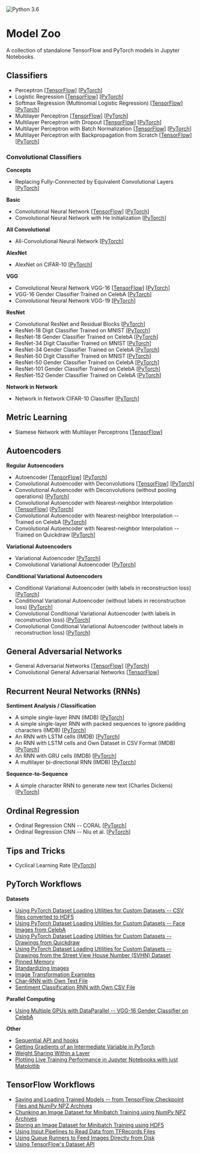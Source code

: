 ![Python 3.6](https://img.shields.io/badge/Python-3.6-blue.svg)

# Model Zoo

A collection of standalone TensorFlow and PyTorch models in Jupyter Notebooks.

## Classifiers

- Perceptron [[TensorFlow](tensorflow_ipynb/perceptron.ipynb)] [[PyTorch](pytorch_ipynb/perceptron.ipynb)]
- Logistic Regression [[TensorFlow](tensorflow_ipynb/logistic-regression.ipynb)] [[PyTorch](pytorch_ipynb/logistic-regression.ipynb)]
- Softmax Regression (Multinomial Logistic Regression) [[TensorFlow](tensorflow_ipynb/softmax-regression.ipynb)] [[PyTorch](pytorch_ipynb/softmax-regression.ipynb)]
- Multilayer Perceptron [[TensorFlow](tensorflow_ipynb/multilayer-perceptron.ipynb)] [[PyTorch](pytorch_ipynb/multilayer-perceptron.ipynb)]
- Multilayer Perceptron with Dropout [[TensorFlow](tensorflow_ipynb/multilayer-perceptron-dropout.ipynb)] [[PyTorch](pytorch_ipynb/multilayer-perceptron-dropout.ipynb)]
- Multilayer Perceptron with Batch Normalization [[TensorFlow](tensorflow_ipynb/multilayer-perceptron-batchnorm.ipynb)] [[PyTorch](pytorch_ipynb/multilayer-perceptron-batchnorm.ipynb)]
- Multilayer Perceptron with Backpropagation from Scratch [[TensorFlow](tensorflow_ipynb/multilayer-perceptron-lowlevel.ipynb)] [[PyTorch](pytorch_ipynb/mlp-fromscratch__sigmoid-mse.ipynb)]

### Convolutional Classifiers

**Concepts**

- Replacing Fully-Connnected by Equivalent Convolutional Layers [[PyTorch](pytorch_ipynb/fc-to-conv.ipynb)]

**Basic**

- Convolutional Neural Network [[TensorFlow](tensorflow_ipynb/convnet.ipynb)] [[PyTorch](pytorch_ipynb/convnet.ipynb)]
- Convolutional Neural Network with He Initialization  [[PyTorch](pytorch_ipynb/convnet-he-init.ipynb)]

**All Convolutional**

- All-Convolutional Neural Network [[PyTorch](pytorch_ipynb/convnet-allconv.ipynb)]

**AlexNet**

- AlexNet on CIFAR-10 [[PyTorch](pytorch_ipynb/convnet-alexnet-cifar10.ipynb)]

**VGG**

- Convolutional Neural Network VGG-16 [[TensorFlow](tensorflow_ipynb/convnet-vgg16.ipynb)] [[PyTorch](pytorch_ipynb/convnet-vgg16.ipynb)]
- VGG-16 Gender Classifier Trained on CelebA [[PyTorch](pytorch_ipynb/convnet-vgg16-celeba.ipynb)]
- Convolutional Neural Network VGG-19 [[PyTorch](pytorch_ipynb/convnet-vgg19.ipynb)]

**ResNet**

- Convolutional ResNet and Residual Blocks [[PyTorch](pytorch_ipynb/resnet-ex-1.ipynb)]
- ResNet-18 Digit Classifier Trained on MNIST [[PyTorch](pytorch_ipynb/convnet-resnet18-mnist.ipynb)]
- ResNet-18 Gender Classifier Trained on CelebA [[PyTorch](pytorch_ipynb/convnet-resnet18-celeba-dataparallel.ipynb)]
- ResNet-34 Digit Classifier Trained on MNIST [[PyTorch](pytorch_ipynb/convnet-resnet34-mnist.ipynb)]
- ResNet-34 Gender Classifier Trained on CelebA [[PyTorch](pytorch_ipynb/convnet-resnet34-celeba-dataparallel.ipynb)]
- ResNet-50 Digit Classifier Trained on MNIST [[PyTorch](pytorch_ipynb/convnet-resnet50-mnist.ipynb)]
- ResNet-50 Gender Classifier Trained on CelebA [[PyTorch](pytorch_ipynb/convnet-resnet50-celeba-dataparallel.ipynb)]
- ResNet-101 Gender Classifier Trained on CelebA [[PyTorch](pytorch_ipynb/convnet-resnet101-celeba.ipynb)]
- ResNet-152 Gender Classifier Trained on CelebA [[PyTorch](pytorch_ipynb/convnet-resnet152-celeba.ipynb)]

**Network in Network**

- Network in Network CIFAR-10 Classifier [[PyTorch](pytorch_ipynb/nin-cifar10.ipynb)] 

## Metric Learning

- Siamese Network with Multilayer Perceptrons [[TensorFlow](tensorflow_ipynb/siamese-1.ipynb)]

## Autoencoders

**Regular Autoencoders**

- Autoencoder [[TensorFlow](tensorflow_ipynb/autoencoder.ipynb)] [[PyTorch](pytorch_ipynb/autoencoder.ipynb)]
- Convolutional Autoencoder with Deconvolutions [[TensorFlow](tensorflow_ipynb/autoencoder-deconv.ipynb)] [[PyTorch](pytorch_ipynb/autoencoder-deconv.ipynb)]
- Convolutional Autoencoder with Deconvolutions (without pooling operations) [[PyTorch](pytorch_ipynb/autoencoder-deconv-2.ipynb)]
- Convolutional Autoencoder with Nearest-neighbor Interpolation [[TensorFlow](tensorflow_ipynb/autoencoder-conv.ipynb)] [[PyTorch](pytorch_ipynb/autoencoder-conv.ipynb)]
- Convolutional Autoencoder with Nearest-neighbor Interpolation -- Trained on CelebA [[PyTorch](pytorch_ipynb/autoencoder-conv-2.ipynb)]
- Convolutional Autoencoder with Nearest-neighbor Interpolation -- Trained on Quickdraw [[PyTorch](pytorch_ipynb/autoencoder-conv-quickdraw-1.ipynb)]

**Variational Autoencoders**

- Variational Autoencoder [[PyTorch](pytorch_ipynb/autoencoder-var.ipynb)]
- Convolutional Variational Autoencoder [[PyTorch](pytorch_ipynb/autoencoder-cnn-var.ipynb)]

**Conditional Variational Autoencoders**

- Conditional Variational Autoencoder (with labels in reconstruction loss) [[PyTorch](pytorch_ipynb/autoencoder-cvae.ipynb)]
- Conditional Variational Autoencoder (without labels in reconstruction loss) [[PyTorch](pytorch_ipynb/autoencoder-cvae_no-out-concat.ipynb)]
- Convolutional Conditional Variational Autoencoder (with labels in reconstruction loss) [[PyTorch](pytorch_ipynb/autoencoder-cnn-cvae.ipynb)]
- Convolutional Conditional Variational Autoencoder (without labels in reconstruction loss) [[PyTorch](pytorch_ipynb/autoencoder-cnn-cvae_no-out-concat.ipynb)]

## General Adversarial Networks

- General Adversarial Networks [[TensorFlow](tensorflow_ipynb/gan.ipynb)] [[PyTorch](pytorch_ipynb/gan.ipynb)]
- Convolutional General Adversarial Networks [[TensorFlow](tensorflow_ipynb/gan-conv.ipynb)]

## Recurrent Neural Networks (RNNs)


**Sentiment Analysis / Classification**

- A simple single-layer RNN (IMDB) [[PyTorch](pytorch_ipynb/rnn_simple_imdb.ipynb)]
- A simple single-layer RNN with packed sequences to ignore padding characters (IMDB) [[PyTorch](pytorch_ipynb/rnn_simple_packed_imdb.ipynb)]
- An RNN with LSTM cells (IMDB) [[PyTorch](pytorch_ipynb/rnn_lstm_packed_imdb.ipynb)]
- An RNN with LSTM cells and Own Dataset in CSV Format (IMDB) [[PyTorch](pytorch_ipynb/rnn_lstm_packed_own_csv_imdb.ipynb)]
- An RNN with GRU cells (IMDB) [[PyTorch](pytorch_ipynb/rnn_gru_packed_imdb.ipynb)]
- A multilayer bi-directional RNN (IMDB) [[PyTorch](pytorch_ipynb/rnn_gru_packed_imdb.ipynb)]

**Sequence-to-Sequence**

- A simple character RNN to generate new text (Charles Dickens) [[PyTorch](pytorch_ipynb/rnn_lstm_bi_imdb.ipynb)]

## Ordinal Regression

- Ordinal Regression CNN -- CORAL [[PyTorch](pytorch_ipynb/ordinal-cnn-coral.ipynb)]
- Ordinal Regression CNN -- Niu et al. [[PyTorch](pytorch_ipynb/ordinal-cnn-niu.ipynb)]



## Tips and Tricks

- Cyclical Learning Rate [[PyTorch](pytorch_ipynb/cyclical-learning-rate.ipynb)]

## PyTorch Workflows

**Datasets**

- [Using PyTorch Dataset Loading Utilities for Custom Datasets -- CSV files converted to HDF5](pytorch_ipynb/custom-data-loader-csv.ipynb)
- [Using PyTorch Dataset Loading Utilities for Custom Datasets -- Face Images from CelebA](pytorch_ipynb/custom-data-loader-celeba.ipynb)
- [Using PyTorch Dataset Loading Utilities for Custom Datasets -- Drawings from Quickdraw](pytorch_ipynb/custom-data-loader-quickdraw.ipynb)
- [Using PyTorch Dataset Loading Utilities for Custom Datasets -- Drawings from the Street View House Number (SVHN) Dataset](pytorch_ipynb/custom-data-loader-svhn.ipynb)
- [Pinned Memory](pytorch_ipynb/convnet-resnet34-cifar10-pinmem.ipynb)
- [Standardizing Images](pytorch_ipynb/convnet-standardized.ipynb)
- [Image Transformation Examples](pytorch_ipynb/torchvision-transform-examples.ipynb)
- [Char-RNN with Own Text File](pytorch_ipynb/rnn_lstm_bi_imdb.ipynb)
- [Sentiment Classification RNN with Own CSV File](pytorch_ipynb/rnn_lstm_packed_own_csv_imdb.ipynb)


**Parallel Computing**

- [Using Multiple GPUs with DataParallel -- VGG-16 Gender Classifier on CelebA](pytorch_ipynb/convnet-vgg16-celeba-data-parallel.ipynb)

**Other**

- [Sequential API and hooks](pytorch_ipynb/mlp-sequential.ipynb)
- [Getting Gradients of an Intermediate Variable in PyTorch](pytorch_ipynb/manual-gradients.ipynb)
- [Weight Sharing Within a Layer](pytorch_ipynb/convnet-weight-sharing.ipynb)
- [Plotting Live Training Performance in Jupyter Notebooks with just Matplotlib](pytorch_ipynb/plot-jupyter-matplotlib.ipynb)

## TensorFlow Workflows

- [Saving and Loading Trained Models -- from TensorFlow Checkpoint Files and NumPy NPZ Archives](tensorflow_ipynb/saving-and-reloading-models.ipynb)
- [Chunking an Image Dataset for Minibatch Training using NumPy NPZ Archives](tensorflow_ipynb/image-data-chunking-npz.ipynb)
- [Storing an Image Dataset for Minibatch Training using HDF5](tensorflow_ipynb/image-data-chunking-hdf5.ipynb)
- [Using Input Pipelines to Read Data from TFRecords Files](tensorflow_ipynb/tfrecords.ipynb)
- [Using Queue Runners to Feed Images Directly from Disk](tensorflow_ipynb/file-queues.ipynb)
- [Using TensorFlow's Dataset API](tensorflow_ipynb/dataset-api.ipynb)
